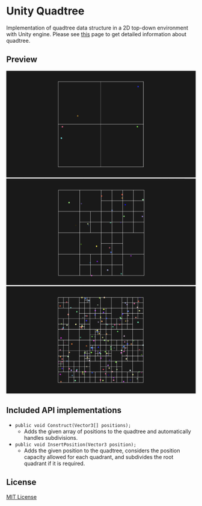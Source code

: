 # Unity Quadtree

Implementation of quadtree data structure in a 2D top-down environment with Unity engine. Please
see [this](https://en.wikipedia.org/wiki/Quadtree) page to get detailed information about quadtree.

## Preview

![First preview](https://github.com/iozsaygi/unity-quadtree/blob/main/Media/Preview-0.png)
![Second preview](https://github.com/iozsaygi/unity-quadtree/blob/main/Media/Preview-1.png)
![Third preview](https://github.com/iozsaygi/unity-quadtree/blob/main/Media/Preview-2.png)

## Included API implementations

- `public void Construct(Vector3[] positions);`
    - Adds the given array of positions to the quadtree and automatically handles subdivisions.
- `public void InsertPosition(Vector3 position);`
    - Adds the given position to the quadtree, considers the position capacity allowed for each quadrant, and subdivides
      the root quadrant if it is required.

## License

[MIT License](https://github.com/iozsaygi/unity-quadtree/blob/main/LICENSE)